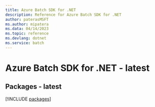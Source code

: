 ```yaml
---
title: Azure Batch SDK for .NET
description: Reference for Azure Batch SDK for .NET
author: paterasMSFT
ms.author: mipatera
ms.data: 04/14/2023
ms.topic: reference
ms.devlang: dotnet
ms.service: batch
---
```

# Azure Batch SDK for .NET - latest
## Packages - latest
[!INCLUDE [packages](batch-index.md)]